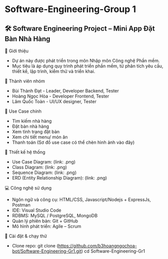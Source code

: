 # Software-Engineering-Group 1
🛠️ Software Engineering Project – Mini App Đặt Bàn Nhà Hàng
---
📌 Giới thiệu
- Dự án này được phát triển trong môn Nhập môn Công nghệ Phần mềm.
- Mục tiêu là áp dụng quy trình phát triển phần mềm, từ phân tích yêu cầu, thiết kế, lập trình, kiểm thử và triển khai.

👥 Thành viên nhóm
- Bùi Thành Đạt - Leader, Developer Backend, Tester
- Hoàng Ngọc Hòa - Developer Frontend, Tester
- Lâm Quốc Toàn - UI/UX designer, Tester

🎯 Use Case chính
- Tìm kiếm nhà hàng
- Đặt bàn nhà hàng
- Xem tình trạng đặt bàn
- Xem chi tiết menu/ món ăn
- Thanh toán
(Sơ đồ use case có thể chèn hình ảnh vào đây)

📐 Thiết kế hệ thống
- Use Case Diagram: (link: .png)
- Class Diagram: (link: .png)
- Sequence Diagram: (link: .png)
- ERD (Entity Relationship Diagram): (link: .png)

💻 Công nghệ sử dụng
- Ngôn ngữ và công cụ: HTML/CSS, Javascript/Nodejs + ExpressJs, Postman
- IDE: Visual Studio Code
- RDBMS: MySQL / PostgreSQL, MongoDB
- Quản lý phiên bản: Git + GitHub
- Mô hình phát triển: Agile – Scrum

🚀 Cài đặt & chạy thử
- Clone repo: git clone (https://github.com/b3hoangngochoa-bot/Software-Engineering-Gr1.git)
  cd Software-Engineering-Gr1

